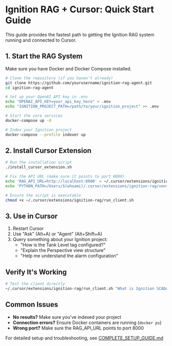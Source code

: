 # Ignition RAG + Cursor: Quick Start Guide

This guide provides the fastest path to getting the Ignition RAG system running and connected to Cursor.

## 1. Start the RAG System

Make sure you have Docker and Docker Compose installed.

```bash
# Clone the repository (if you haven't already)
git clone https://github.com/yourusername/ignition-rag-agent.git
cd ignition-rag-agent

# Set up your OpenAI API key in .env
echo "OPENAI_API_KEY=your_api_key_here" > .env
echo "IGNITION_PROJECT_PATH=/path/to/your/ignition_project" >> .env

# Start the core services
docker-compose up -d

# Index your Ignition project
docker-compose --profile indexer up
```

## 2. Install Cursor Extension

```bash
# Run the installation script
./install_cursor_extension.sh

# Fix the API URL (make sure it points to port 8000)
echo 'RAG_API_URL=http://localhost:8000' > ~/.cursor/extensions/ignition-rag/.env
echo 'PYTHON_PATH=/Users/$(whoami)/.cursor/extensions/ignition-rag/venv/bin/python3' >> ~/.cursor/extensions/ignition-rag/.env

# Ensure the script is executable
chmod +x ~/.cursor/extensions/ignition-rag/run_client.sh
```

## 3. Use in Cursor

1. Restart Cursor
2. Use "Ask" (Alt+A) or "Agent" (Alt+Shift+A) 
3. Query something about your Ignition project:
   - "How is the Tank Level tag configured?"
   - "Explain the Perspective view structure"
   - "Help me understand the alarm configuration"

## Verify It's Working

```bash
# Test the client directly
~/.cursor/extensions/ignition-rag/run_client.sh "What is Ignition SCADA?"
```

## Common Issues

- **No results?** Make sure you've indexed your project
- **Connection errors?** Ensure Docker containers are running (`docker ps`)
- **Wrong port?** Make sure the RAG_API_URL points to port 8000

For detailed setup and troubleshooting, see [COMPLETE_SETUP_GUIDE.md](COMPLETE_SETUP_GUIDE.md) 